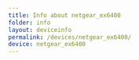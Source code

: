 ```yaml
---
title: Info about netgear_ex6400
folder: info
layout: deviceinfo
permalink: /devices/netgear_ex6400/
device: netgear_ex6400
---
```

